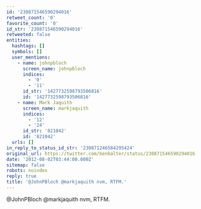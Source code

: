 ```yaml
---
id: '230871546590294016'
retweet_count: '0'
favorite_count: '0'
id_str: '230871546590294016'
retweeted: false
entities:
  hashtags: []
  symbols: []
  user_mentions:
    - name: johnpbloch
      screen_name: johnpbloch
      indices:
        - '0'
        - '11'
      id_str: '1427732598793506816'
      id: '1427732598793506816'
    - name: Mark Jaquith
      screen_name: markjaquith
      indices:
        - '12'
        - '24'
      id_str: '821042'
      id: '821042'
  urls: []
in_reply_to_status_id_str: '230871246584295424'
original_url: https://twitter.com/benbalter/status/230871546590294016
date: '2012-08-02T03:44:00.000Z'
sitemap: false
robots: noindex
reply: true
title: '@JohnPBloch @markjaquith nvm, RTFM.'
---
```


@JohnPBloch @markjaquith nvm, RTFM.